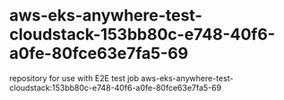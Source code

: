 # aws-eks-anywhere-test-cloudstack-153bb80c-e748-40f6-a0fe-80fce63e7fa5-69
repository for use with E2E test job aws-eks-anywhere-test-cloudstack:153bb80c-e748-40f6-a0fe-80fce63e7fa5-69
